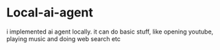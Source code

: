 # Local-ai-agent
i implemented ai agent locally. it can do basic stuff, like opening youtube, playing music and doing web search etc
